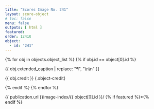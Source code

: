 ```yaml
---
title: "Scores Image No. 241"
layout: score-object
# toc: false
menu: false
outputs: [ html ]
featured: 
order: 12410
object:
  - id: "241"
---
```


{% for obj in objects.object_list %}
{% if obj.id == object[0].id %}

{{ obj.extended_caption | replace: "¶", "\n\n" }}

{{ obj.credit }} {.object-credit}

{% endif %}
{% endfor %}

<div class="object-credit object-url is-print-only">

{{ publication.url }}image-index/{{ object[0].id }}/ {% if featured %}*{% endif %}

</div>
